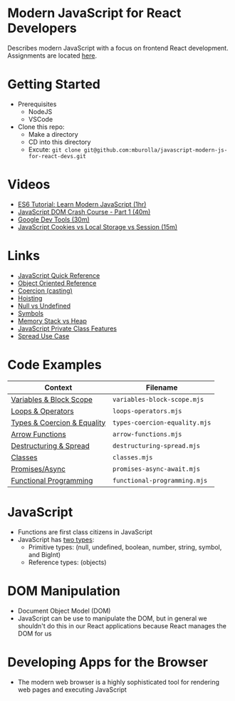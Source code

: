 # Modern JavaScript for React Developers
Describes modern JavaScript with a focus on frontend React development.  Assignments are located [here](./assignments.md).

# Getting Started 
- Prerequisites
  - NodeJS
  - VSCode
- Clone this repo:
  - Make a directory
  - CD into this directory
  - Excute: `git clone git@github.com:mburolla/javascript-modern-js-for-react-devs.git`

# Videos
- [ES6 Tutorial: Learn Modern JavaScript (1hr)](https://youtu.be/NCwa_xi0Uuc)
- [JavaScript DOM Crash Course - Part 1 (40m)](https://youtu.be/0ik6X4DJKCc)
- [Google Dev Tools (30m)](https://youtu.be/VYyQv0CSZOE)
- [JavaScript Cookies vs Local Storage vs Session (15m)](https://youtu.be/GihQAC1I39Q)

# Links
- [JavaScript Quick Reference](javascript-reference.md)
- [Object Oriented Reference](oop-reference.md)
- [Coercion (casting)](https://www.freecodecamp.org/news/js-type-coercion-explained-27ba3d9a2839/)
- [Hoisting](https://www.w3schools.com/js/js_hoisting.asp)
- [Null vs Undefined](https://flexiple.com/undefined-vs-null-javascript/#:~:text=Unassigned%20variables%20are%20initialized%20by%20JavaScript%20with%20a%20default%20value%20of%20undefined.&text=Here%20as%20the%20variable%20is,a%20representation%20of%20no%20value.)
- [Symbols](https://www.programiz.com/javascript/symbol)
- [Memory Stack vs Heap](https://felixgerschau.com/javascript-memory-management/)
- [JavaScript Private Class Features](https://developer.mozilla.org/en-US/docs/Web/JavaScript/Reference/Classes/Private_class_fields)
- [Spread Use Case](https://www.samanthaming.com/tidbits/92-6-use-cases-of-spread-with-array/)

# Code Examples
|Context                                                    |Filename                     |
|-----------------------------------------------------------|-----------------------------|
|[Variables & Block Scope](variables-block-scope.mjs)       |`variables-block-scope.mjs`  |
|[Loops & Operators](loops-operators.mjs)                   |`loops-operators.mjs`        |
|[Types & Coercion & Equality](types-coercion-equality.mjs) |`types-coercion-equality.mjs`|
|[Arrow Functions](arrow-functions.mjs)                     |`arrow-functions.mjs`        |
|[Destructuring & Spread](destructuring-spread.mjs)         |`destructuring-spread.mjs`   |
|[Classes](classes.mjs)                                     |`classes.mjs`                |
|[Promises/Async](promises-async-await.mjs)                 |`promises-async-await.mjs`   |
|[Functional Programming](functional-programming.mjs)       |`functional-programming.mjs` |

# JavaScript
- Functions are first class citizens in JavaScript
- JavaScript has [two types](https://developer.mozilla.org/en-US/docs/Web/JavaScript/Data_structures): 
  - Primitive types: (null, undefined, boolean, number, string, symbol, and BigInt)
  - Reference types: (objects)

# DOM Manipulation
- Document Object Model (DOM)
- JavaScript can be use to manipulate the DOM, but in general we shouldn't do this in our React applications because React manages the DOM for us

# Developing Apps for the Browser
- The modern web browser is a highly sophisticated tool for rendering web pages and executing JavaScript
